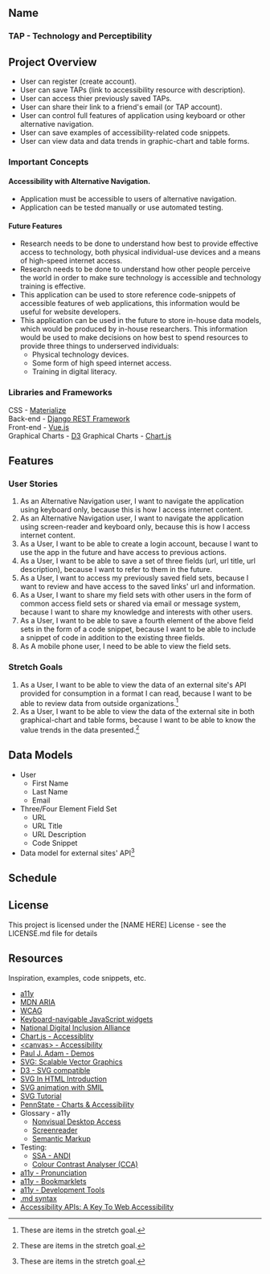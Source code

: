 ## Name
### TAP - Technology and Perceptibility


## Project Overview
* User can register (create account).
* User can save TAPs (link to accessibility resource with description).
* User can access thier previously saved TAPs.
* User can share their link to a friend's email (or TAP account).
* User can control full features of application using keyboard or other alternative navigation.
* User can save examples of accessibility-related code snippets.
* User can view data and data trends in graphic-chart and table forms.

### Important Concepts
#### Accessibility with Alternative Navigation.
  * Application must be accessible to users of alternative navigation.
  * Application can be tested manually or use automated testing.
#### Future Features
 * Research needs to be done to understand how best to provide effective access to technology, both physical individual-use devices and a means of high-speed internet access.
 * Research needs to be done to understand how other people perceive the world in order to make sure technology is accessible and technology training is effective.
 * This application can be used to store reference code-snippets of accessible features of web applications, this information would be useful for website developers.
 * This application can be used in the future to store in-house data models, which would be produced by in-house researchers. This information would be used to make decisions on how best to spend resources to provide three things to underserved individuals:
   * Physical technology devices.
   * Some form of high speed internet access.
   * Training in digital literacy.

### Libraries and Frameworks
CSS - [Materialize](https://materializecss.com/)<br>
Back-end - [Django REST Framework](https://www.django-rest-framework.org/)<br>
Front-end - [Vue.js](https://v2.vuejs.org/)<br>
Graphical Charts - [D3](https://d3js.org/)
Graphical Charts - [Chart.js](https://www.chartjs.org/docs/latest/) 


## Features
### User Stories
1. As an Alternative Navigation user, I want to navigate the application using keyboard only, because this is how I access internet content.
2. As an Alternative Navigation user, I want to navigate the application using screen-reader and keyboard only, because this is how I access internet content.
3. As a User, I want to be able to create a login account, because I want to use the app in the future and have access to previous actions.
4. As a User, I want to be able to save a set of three fields (url, url title, url description), because I want to refer to them in the future.
5. As a User, I want to access my previously saved field sets, because I want to review and have access to the saved links' url and information.
6. As a User, I want to share my field sets with other users in the form of common access field sets or shared via email or message system, because I want to share my knowledge and interests with other users.
7. As a User, I want to be able to save a fourth element of the above field sets in the form of a code snippet, because I want to be able to include a snippet of code in addition to the existing three fields.
8. As A mobile phone user, I need to be able to view the field sets.

### Stretch Goals
1. As a User, I want to be able to view the data of an external site's API provided for consumption in a format I can read, because I want to be able to review data from outside organizations.[^external-site-api]
2. As a User, I want to be able to view the data of the external site in both graphical-chart and table forms, because I want to be able to know the value trends in the data presented.[^external-site-api]


## Data Models
* User
  * First Name
  * Last Name
  * Email
* Three/Four Element Field Set
  * URL
  * URL Title
  * URL Description
  * Code Snippet
* Data model for external sites' API[^external-site-api]    

[^external-site-api]:
    These are items in the stretch goal.

## Schedule






## License

This project is licensed under the [NAME HERE] License - see the LICENSE.md file for details

## Resources

Inspiration, examples, code snippets, etc.
* [a11y](https://www.a11yproject.com/)
* [MDN ARIA](https://developer.mozilla.org/en-US/docs/Web/Accessibility/ARIA)
* [WCAG](https://www.w3.org/WAI/standards-guidelines/wcag/)
* [Keyboard-navigable JavaScript widgets](https://developer.mozilla.org/en-US/docs/Web/Accessibility/Keyboard-navigable_JavaScript_widgets)
* [National Digital Inclusion Alliance](https://www.digitalinclusion.org/definitions/)
* [Chart.js - Accessiblity](https://www.chartjs.org/docs/latest/general/accessibility.html)
* [\<canvas\> - Accessibility](https://pauljadam.com/demos/canvas.html)
* [Paul J. Adam - Demos](https://pauljadam.com/demos/)
* [SVG: Scalable Vector Graphics](https://developer.mozilla.org/en-US/docs/Web/SVG)
* [D3 - SVG compatible](https://d3js.org/)
* [SVG In HTML Introduction](https://developer.mozilla.org/en-US/docs/Web/SVG/Tutorial/SVG_In_HTML_Introduction)
* [SVG animation with SMIL](https://developer.mozilla.org/en-US/docs/Web/SVG/SVG_animation_with_SMIL)
* [SVG Tutorial](https://developer.mozilla.org/en-US/docs/Web/SVG/Tutorial)
* [PennState - Charts & Accessibility](https://accessibility.psu.edu/images/charts/)
* Glossary - a11y
  * [Nonvisual Desktop Access](https://makeitfable.com/glossary-term/nvda-nonvisual-desktop-access/)
  * [Screenreader](https://makeitfable.com/glossary-term/screen-reader/)
  * [Semantic Markup](https://makeitfable.com/glossary-term/semantic-markup/)
* Testing:
  * [SSA - ANDI](https://www.ssa.gov/accessibility/andi/help/howtouse.html)
  * [Colour Contrast Analyser (CCA)](https://www.tpgi.com/color-contrast-checker/)
* [a11y - Pronunciation](https://www.a11yproject.com/posts/a11y-and-other-numeronyms/)
* [a11y - Bookmarklets](https://www.a11yproject.com/resources/#bookmarklets)
* [a11y - Development Tools](https://www.a11yproject.com/resources/#development-tools)
* [.md syntax](https://docs.github.com/en/get-started/writing-on-github/getting-started-with-writing-and-formatting-on-github/basic-writing-and-formatting-syntax)
* [Accessibility APIs: A Key To Web Accessibility](https://www.smashingmagazine.com/2015/03/web-accessibility-with-accessibility-api/)
